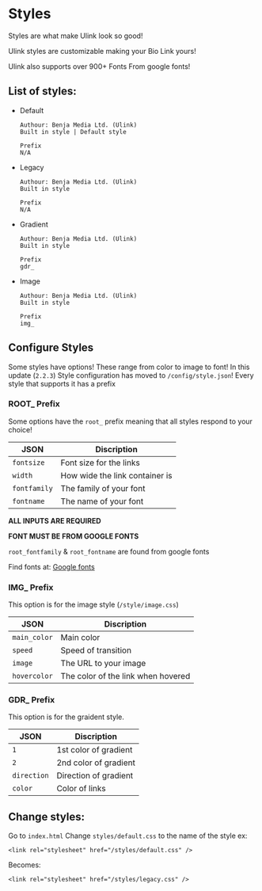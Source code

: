 # Styles
Styles are what make Ulink look so good!

Ulink styles are customizable making your Bio Link yours!

Ulink also supports over 900+ Fonts From google fonts!

## List of styles:

- Default
    
      Authour: Benja Media Ltd. (Ulink)
      Built in style | Default style

      Prefix
      N/A

- Legacy

      Authour: Benja Media Ltd. (Ulink)
      Built in style

      Prefix
      N/A

- Gradient

      Authour: Benja Media Ltd. (Ulink)
      Built in style

      Prefix
      gdr_
      
 
- Image

      Authour: Benja Media Ltd. (Ulink)
      Built in style

      Prefix
      img_
      
      
## Configure Styles

Some styles have options! These range from color to image to font! In this update (`2.2.3`) Style configuration has moved to `/config/style.json`! Every style that supports it has a prefix 

### ROOT_ Prefix
Some options have the `root_` prefix meaning that all styles respond to your choice!

| JSON       | Discription                    |
|------------|--------------------------------|
|`fontsize`  | Font size for the links        |
|`width`     | How wide the link container is |
|`fontfamily`| The family of your font        |
|`fontname`	 | The name of your font          |

**ALL INPUTS ARE REQUIRED**

**FONT MUST BE FROM GOOGLE FONTS**

`root_fontfamily` & `root_fontname` are found from google fonts

Find fonts at:
[Google fonts](https://fonts.google.com)

### IMG_ Prefix
This option is for the image style (`/style/image.css`)

| JSON       | Discription                        |
|------------|------------------------------------|
|`main_color`| Main color                         |
|`speed`     | Speed of transition                |
|`image`	   | The URL to your image            |  
|`hovercolor`| The color of the link when hovered |

### GDR_ Prefix
This option is for the graident style.

| JSON       | Discription                        |
|------------|------------------------------------|
|`1`         | 1st color of gradient              |
|`2`         | 2nd color of gradient              |
|`direction` | Direction of gradient              |
|`color`	   | Color of links                   |  

## Change styles:

Go to `index.html` Change `styles/default.css` to the name of the style ex:

    <link rel="stylesheet" href="/styles/default.css" />
Becomes:

    <link rel="stylesheet" href="/styles/legacy.css" />
